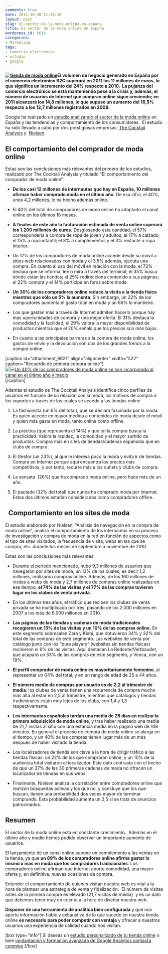```yaml
---
comments: true
date: 2011-10-30 11:30:16
layout: post
slug: el-sector-de-la-moda-online-en-espana
title: El sector de la moda online en España
wordpress_id: 6619
categories:
- Marketing
tags:
- comercio electrónico
- estudio
- google
---
```


**[![tienda de moda online](http://www.alvareznavarro.es/wp-content/uploads/2011/10/las_celebrities_se_visten_de_venca.es_receta_main_landscape1.jpg)](http://www.alvareznavarro.es/wp-content/uploads/2011/10/las_celebrities_se_visten_de_venca.es_receta_main_landscape1.jpg)El volumen de negocio generado en España por el comercio electrónico B2C superará en 2011 los 11 millones de euros, lo que significa un incremento del 24% respecto a 2010.  La pujanza del comercio electrónico se está manteniendo pese a la crisis y, además, el número de usuarios de Internet que compran online sigue creciendo; en 2011 alcanzará los 14,8 millones, lo que supuso un aumento del 16,5% respecto a los 12,7 millones registrados en 2008.**

Google ha realizado un [estudio analizando el sector de la moda online](http://googleespana.blogspot.com/2011/10/asi-compran-moda-los-espanoles-en.html) en España y las tendencias y comportamiento de los consumidores.  El estudio ha sido llevado a cabo por dos prestigiosas empresas: [The Cocktail Analysis](http://www.tcanalysis.com/) y  [Nielsen](http://es.nielsen.com/site/index.shtml).


## El comportamiento del comprador de moda online


Estas son las conclusiones más relevantes del primero de los estudios, realizado por The Cocktail Analysis y titulado “El comportamiento del comprador de moda online”.



	
  * **De los casi 12 millones de internautas que hay en España, 10 millones afirman haber comprado moda en el último año**. De esa cifra, el 40%, unos 4,2 millones, lo ha hecho además online.

	
  * El 40% del total de compradores de moda online ha adoptado el canal online en los últimos 18 meses.

	
  * **A finales de este año la facturación estimada de venta online superará los 1.200 millones de euros.** Desglosando esta cantidad, el 57% correspondería a compra de ropa de joven y adultos; el 17% a calzado; el 15% a ropa infantil; el 8% a complementos y el 3% restante a ropa interior.

	
  * Un 17% de los compradores de moda online accede desde su móvil a sitios web relacionados con moda y el 3,5% además, ejecuta una compra. En cuanto al uso del móvil en relación con la moda, el 72% declara que se informa, lee o mira a través del terminal; el 35% busca dónde están las tiendas; el 25% redirecciona contenido a sus páginas; el 22% compra y el 14% participa en foros sobre moda.

	
  * **Un 30% de los compradores online reduce la visita a la tienda física mientras que sólo un 5% la aumenta**. Sin embargo, un 22% de los compradores aumenta el gasto total en moda y un 66% lo mantiene.

	
  * Los que gastan más a través de Internet admiten hacerlo porque hay más oportunidades de compra y una mejor oferta. El 31% destaca la comodidad y la facilidad, el 29% valora la mayor disponibilidad de productos mientras que el 20% señala que los precios son más bajos.

	
  * En cuanto a las principales barreras a la compra de moda online, los gastos de envío y la devolución son dos de los grandes frenos a la compra online.






[caption id="attachment_6621" align="aligncenter" width="522" caption="Recuerdo de primera compra online"][![￼Un 40% de los compradores de moda online se han incorporado al canal en el último año y medio](http://www.alvareznavarro.es/wp-content/uploads/2011/10/estudio_modal_online.jpg)](http://www.alvareznavarro.es/wp-content/uploads/2011/10/estudio_modal_online.jpg)[/caption]






Además el estudio de The Cocktail Analysis identifica cinco perfiles de usuarios en función de su relación con la moda, los motivos de compra o los soportes a través de los cuales se accede a las tiendas online








	
  1. La fashionista (un 6% del total), que se declara fascinada por la moda: Es quien accede en mayor medida a contenidos de moda desde el móvil y quien más gasta en moda, tanto online como offline.

	
  2. La práctica (que representa el 14%) y que en la compra busca la practicidad. Valora la rapidez, la comodidad y el mayor surtido de productos. Compra más en sites de tiendas/cadenas españolas que en clubs de compra.

	
  3. El Gestor (un 23%), al que le interesa poco la moda y evita ir de tiendas. Compra en Internet porque aquí encuentra los precios más competitivos, y por tanto, recurre más a los outlets y clubs de compra.

	
  4. La sensata  (26%) que ha comprado moda online, pero hace más de un año.

	
  5. El pautado (32% del total) que nunca ha comprado moda por Internet. Estos dos últimos estarían considerados como compradores offline.







##   Comportamiento en los sites de moda


El estudio elaborado por Nielsen, “Análisis de navegación en la compra de moda online”, analizó el comportamiento de los internautas en su proceso de investigación y compra de moda en la red en función de aspectos como el tipo de sites visitados, la frecuencia de visita, webs en las que se compra, etc. durante los meses de septiembre a noviembre de 2010.

Estas son las conclusiones más relevantes:



	
  * Durante el periodo mencionado, hubo 9,3 millones de usuarios que navegaron por sites de moda, un 13% de los cuales, es decir 1,2 millones, realizaron compras online. Además, de los 160 millones de visitas a webs de moda y 2,7 millones de compras online realizadas en ese tiempo, **el 74% de las visitas y el 77% de las compras tuvieron lugar en los clubes de venta privada**.

	
  * En los últimos tres años, el tráfico que reciben los clubes de venta privada se ha multiplicado por tres, pasando de los 2.000 millones en 2007 a los más de 6.000 millones en 2010.

	
  * **Las páginas de las tiendas y cadenas de moda tradicionales recogieron un 15% de las visitas y un 10% de las compras online.** En este segmento sobresalen Zara y Kiabi, que obtuvieron 34% y 32% del total de las compras de este segmento. Las websites de venta por catálogo junto con los “pure players” (websites sin tiendas físicas) recibieron el 9% de las visitas. Aquí destacan La Redoute/Vertbaudet, que acaparó un 53% de las compras de este segmento, y Venca, con un 19%.

	
  * **El perfil comprador de moda online es mayoritariamente femenino**, al representar un 64% del total, y en un rango de edad de 25 a 44 años.

	
  * **El número medio de compras por usuario es de 2,2 al trimestre de media**; los clubes de venta tienen una recurrencia de compra mucho más alta al estar en 2,5 al trimestre, mientras que catálogos y tiendas tradicionales están muy lejos de los clubs, con 1,4 y 1,3 respectivamente.

	
  * **Los internautas españoles tardan una media de 28 días en realizar la primera adquisición de moda online**, y tras haber realizado una media de 21,7 visitas al sitio con una estancia media en la página web de 108 minutos. En general el proceso de compra de moda online se alarga en el tiempo, y un 40% de las compras tienen lugar más de un mes después de haber visitado la tienda.

	
  * Los localizadores de tienda son clave a la hora de dirigir tráfico a las tiendas físicas: un 22% de los que compraron online, y un 10% de la audiencia total visitaron el localizador. Este dato contrasta con el hecho de que un 27% de las 30 primeras cadenas de moda no ofrecen un localizador de tiendas en sus webs.

	
  * Finalmente, Nielsen analiza la correlación entre compradores online que realizan búsquedas activas y los que no, y concluye que los que buscan, tienen una probabilidad dos veces mayor de terminar comprando. Esta probabilidad aumenta un 2,5 si se trata de anuncios patrocinados.




## Resumen


El sector de la moda online está en constante crecimiento.  Además en el último año y medio hemos podido observar un importante aumento de usuarios.

El lanzamiento de un canal online supone un complemento a las ventas en la tienda, ya que **un 89% de los compradores online afirma gastar lo mismo o más en moda que los compradores tradicionales**. Los compradores online afirman que Internet aporta comodidad, una mayor oferta y, en definitiva, nuevas ocasiones de compra.

Entender el comportamiento de quienes visitan nuestra web es vital a la hora de plantear una estrategia de venta y fidelización.  El número de visitas antes de la primera compra es elevado (21,7 visitas de media)  y es un dato que debemos tener muy en cuenta a la hora de diseñar nuestra web.

**Disponer de una herramienta de analítica bien configurada** y que nos aporte información fiable y exhaustiva de lo que sucede en nuestra tienda online **es necesario para poder competir con ventaja** y ofrecer a nuestros usuarios una experiencia de calidad cuando nos visitan.

[box type="info"] Si deseas un [estudio personalizado de tu tienda online](http://www.alvareznavarro.es/servicios/consultoria-web/auditoria-y-analisis-web/) o bien [implantación y formación avanzada de Google Analytics](http://www.alvareznavarro.es/servicios/consultoria-web/formacion-personalizada-en-google-analytics/)[ contacta conmigo](http://www.alvareznavarro.es/contactar/).[/box]







